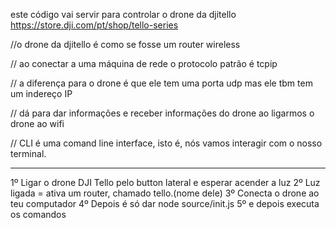 este código vai servir para controlar o drone da djitello 
https://store.dji.com/pt/shop/tello-series

//o drone da djitello é como se fosse um router wireless

// ao conectar a uma máquina de rede o protocolo patrão é tcpip 

// a diferença para o drone é que ele tem uma porta udp mas ele tbm tem um indereço IP

// dá para dar informações e receber informações do drone ao ligarmos o drone ao wifi

// CLI é uma comand line interface, isto é, nós vamos interagir com o nosso terminal.


______________________________


1º Ligar o drone DJI Tello pelo button lateral e esperar acender a luz
2º Luz ligada = ativa um router, chamado tello.(nome dele)
3º Conecta o drone ao teu computador
4º Depois é só dar node source/init.js
5º e depois executa os comandos